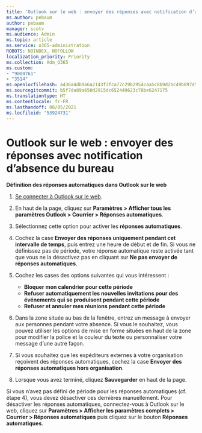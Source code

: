 ```yaml
---
title: 'Outlook sur le web : envoyer des réponses avec notification d’absence du bureau'
ms.author: pebaum
author: pebaum
manager: scotv
ms.audience: Admin
ms.topic: article
ms.service: o365-administration
ROBOTS: NOINDEX, NOFOLLOW
localization_priority: Priority
ms.collection: Adm_O365
ms.custom:
- "9000761"
- "3514"
ms.openlocfilehash: a436a4db9a6a2143f3fca77c29b2954caa5c8b9d2bc49b897d533104fc7ddde4
ms.sourcegitcommit: b5f7da89a650d2915dc652449623c78be6247175
ms.translationtype: HT
ms.contentlocale: fr-FR
ms.lasthandoff: 08/05/2021
ms.locfileid: "53924731"
---
```

# <a name="outlook-on-the-web-send-out-of-office-replies"></a>Outlook sur le web : envoyer des réponses avec notification d’absence du bureau

**Définition des réponses automatiques dans Outlook sur le web**

1. [Se connecter à Outlook sur le web](https://support.office.com/article/how-to-sign-in-to-outlook-on-the-web-763fab4d-0138-4814-b450-37fc286bcb79).

2. En haut de la page, cliquez sur **Paramètres > Afficher tous les paramètres Outlook > Courrier > Réponses automatiques**.

3. Sélectionnez cette option pour activer les **réponses automatiques**.

4. Cochez la case **Envoyer des réponses uniquement pendant cet intervalle de temps**, puis entrez une heure de début et de fin. Si vous ne définissez pas de période, votre réponse automatique reste activée tant que vous ne la désactivez pas en cliquant sur **Ne pas envoyer de réponses automatiques**.

5. Cochez les cases des options suivantes qui vous intéressent :
    - **Bloquer mon calendrier pour cette période**
    - **Refuser automatiquement les nouvelles invitations pour des événements qui se produisent pendant cette période**
    - **Refuser et annuler mes réunions pendant cette période**

6. Dans la zone située au bas de la fenêtre, entrez un message à envoyer aux personnes pendant votre absence. Si vous le souhaitez, vous pouvez utiliser les options de mise en forme situées en haut de la zone pour modifier la police et la couleur du texte ou personnaliser votre message d’une autre façon.

7. Si vous souhaitez que les expéditeurs externes à votre organisation reçoivent des réponses automatiques, cochez la case **Envoyer des réponses automatiques hors organisation**.

8. Lorsque vous avez terminé, cliquez **Sauvegarder** en haut de la page.

Si vous n’avez pas défini de période pour les réponses automatiques (cf. étape 4), vous devez désactiver ces dernières manuellement. Pour désactiver les réponses automatiques, connectez-vous à Outlook sur le web, cliquez sur **Paramètres > Afficher les paramètres complets > Courrier > Réponses automatiques** puis cliquez sur le bouton **Réponses automatiques**.
